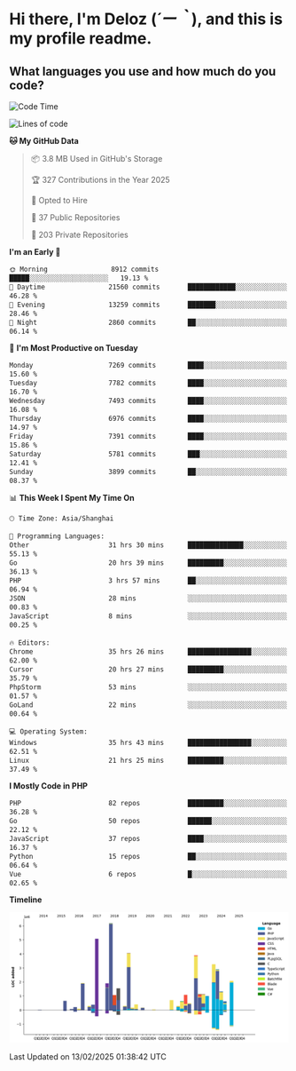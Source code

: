 # **Hi there, I'm Deloz (*´ー｀*), and this is my profile readme.**

## **What languages you use and how much do you code?**

<!--START_SECTION:waka-->
![Code Time](http://img.shields.io/badge/Code%20Time-5%2C659%20hrs%2022%20mins-blue)

![Lines of code](https://img.shields.io/badge/From%20Hello%20World%20I%27ve%20Written-44.8%20million%20lines%20of%20code-blue)

**🐱 My GitHub Data** 

> 📦 3.8 MB Used in GitHub's Storage 
 > 
> 🏆 327 Contributions in the Year 2025
 > 
> 💼 Opted to Hire
 > 
> 📜 37 Public Repositories 
 > 
> 🔑 203 Private Repositories 
 > 
**I'm an Early 🐤** 

```text
🌞 Morning                8912 commits        █████░░░░░░░░░░░░░░░░░░░░   19.13 % 
🌆 Daytime                21560 commits       ████████████░░░░░░░░░░░░░   46.28 % 
🌃 Evening                13259 commits       ███████░░░░░░░░░░░░░░░░░░   28.46 % 
🌙 Night                  2860 commits        ██░░░░░░░░░░░░░░░░░░░░░░░   06.14 % 
```
📅 **I'm Most Productive on Tuesday** 

```text
Monday                   7269 commits        ████░░░░░░░░░░░░░░░░░░░░░   15.60 % 
Tuesday                  7782 commits        ████░░░░░░░░░░░░░░░░░░░░░   16.70 % 
Wednesday                7493 commits        ████░░░░░░░░░░░░░░░░░░░░░   16.08 % 
Thursday                 6976 commits        ████░░░░░░░░░░░░░░░░░░░░░   14.97 % 
Friday                   7391 commits        ████░░░░░░░░░░░░░░░░░░░░░   15.86 % 
Saturday                 5781 commits        ███░░░░░░░░░░░░░░░░░░░░░░   12.41 % 
Sunday                   3899 commits        ██░░░░░░░░░░░░░░░░░░░░░░░   08.37 % 
```


📊 **This Week I Spent My Time On** 

```text
🕑︎ Time Zone: Asia/Shanghai

💬 Programming Languages: 
Other                    31 hrs 30 mins      ██████████████░░░░░░░░░░░   55.13 % 
Go                       20 hrs 39 mins      █████████░░░░░░░░░░░░░░░░   36.13 % 
PHP                      3 hrs 57 mins       ██░░░░░░░░░░░░░░░░░░░░░░░   06.94 % 
JSON                     28 mins             ░░░░░░░░░░░░░░░░░░░░░░░░░   00.83 % 
JavaScript               8 mins              ░░░░░░░░░░░░░░░░░░░░░░░░░   00.25 % 

🔥 Editors: 
Chrome                   35 hrs 26 mins      ████████████████░░░░░░░░░   62.00 % 
Cursor                   20 hrs 27 mins      █████████░░░░░░░░░░░░░░░░   35.79 % 
PhpStorm                 53 mins             ░░░░░░░░░░░░░░░░░░░░░░░░░   01.57 % 
GoLand                   22 mins             ░░░░░░░░░░░░░░░░░░░░░░░░░   00.64 % 

💻 Operating System: 
Windows                  35 hrs 43 mins      ████████████████░░░░░░░░░   62.51 % 
Linux                    21 hrs 25 mins      █████████░░░░░░░░░░░░░░░░   37.49 % 
```

**I Mostly Code in PHP** 

```text
PHP                      82 repos            █████████░░░░░░░░░░░░░░░░   36.28 % 
Go                       50 repos            ██████░░░░░░░░░░░░░░░░░░░   22.12 % 
JavaScript               37 repos            ████░░░░░░░░░░░░░░░░░░░░░   16.37 % 
Python                   15 repos            ██░░░░░░░░░░░░░░░░░░░░░░░   06.64 % 
Vue                      6 repos             █░░░░░░░░░░░░░░░░░░░░░░░░   02.65 % 
```



**Timeline**

![Lines of Code chart](https://raw.githubusercontent.com/deloz/deloz/main/assets/bar_graph.png)


 Last Updated on 13/02/2025 01:38:42 UTC
<!--END_SECTION:waka-->
